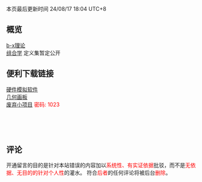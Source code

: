 <style>red{color: red;}</style>

本页最后更新时间 24/08/17 18:04 UTC+8

## 概览
[b-x理论](/pages/b-x_outline)  
[组合学](/pages/combinatorics) 定义集暂定公开  

## 便利下载链接
[硬件模拟软件](https://wwb.lanzouo.com/iMhWG254kxqb)  
[几何画板](https://wwpa.lanzouo.com/iyEV20ipu4sb)  
[废弃小项目](https://wwpa.lanzouo.com/b00crgci3a) <red>密码: 1023</red>  

<br><br><br>
## 评论
开通留言的目的是针对本站错误的内容加以<red>系统性、有实证依据</red>批驳，而不是<red>无依据、无目的的针对个人性</red>的灌水。
符合<red>后者</red>的任何评论将被后台<red>删除</red>。
<div id="gitalk-container"></div>
<link rel="stylesheet" href="https://unpkg.com/gitalk/dist/gitalk.css">
<script src="https://unpkg.com/gitalk/dist/gitalk.min.js"></script>
<script>
var gitalk = new Gitalk({
  clientID: 'Ov23licSxFdK9YLP1pwj',
  clientSecret: 'fdcfee462fdeb5cc67050dfd7b964544cffd6a52',
  repo: 'r-intmax.github.io',
  owner: 'r-intmax',
  admin: ['r-intmax'],
  title: 'comments',
  distractionFreeMode: false
})

gitalk.render('gitalk-container')
</script>
